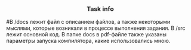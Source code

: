 ### <p style="text-align: center;">Task info</p>

#В /docs лежит файл с описанием файлов, а также некоторыми мыслями, которые возникали в процессе выполнения задания. В /src лежит основной код. В папке docs в pdf-файле также указаны параметры запуска компилятора, какие использовались мною.
